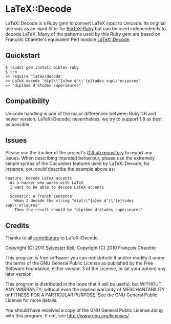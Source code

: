 LaTeX::Decode
=============

LaTeX::Decode is a Ruby gem to convert LaTeX input to Unicode. Its original
use was as an input filter for [BibTeX-Ruby](http://rubygems.org/gems/bibtex-ruby)
but can be used independently to decode LaTeX. Many of the patterns used by
this Ruby gem are based on François Charette's equivalent Perl module
[LaTeX::Decode](https://github.com/fc7/LaTeX-Decode).

Quickstart
----------

    $ [sudo] gem install bibtex-ruby
    $ irb
    >> require 'latex/decode'
    >> LaTeX.decode "dipl\\^{o}me d'\\'{e}tudes sup\\'erieures"
    => "diplôme d'études supérieures"

Compatibility
-------------

Unicode handling is one of the major differences between Ruby 1.8 and newer
version; LaTeX::Decode; nevertheless, we try to support 1.8 as best as possible.

Issues
------

Please use the tracker of the project's
[Github repository](https://github.com/inukshuk/latex-decode) to report any
issues. When describing intended behaviour, please use the extremely simple
syntax of the Cucumber features used by LaTeX::Decode; for instance, you could
describe the example above as:

    Feature: Decode LaTeX accents
      As a hacker who works with LaTeX
      I want to be able to decode LaTeX accents
  
      Scenario: A French sentence
        When I decode the string "dipl\\^{o}me d'\\'{e}tudes sup\\'erieures"
        Then the result should be "diplôme d'études supérieures"

Credits
-------

Thanks to all [contributors](https://github.com/inukshuk/latex-decode/contributors)
to LaTeX::Decode.

Copyright (C) 2011 [Sylvester Keil](sylvester.keil.or.at);
Copyright (C) 2010 François Charette

This program is free software: you can redistribute it and/or modify
it under the terms of the GNU General Public License as published by
the Free Software Foundation, either version 3 of the License, or
(at your option) any later version.

This program is distributed in the hope that it will be useful,
but WITHOUT ANY WARRANTY; without even the implied warranty of
MERCHANTABILITY or FITNESS FOR A PARTICULAR PURPOSE.  See the
GNU General Public License for more details.

You should have received a copy of the GNU General Public License
along with this program.  If not, see <http://www.gnu.org/licenses/>.

